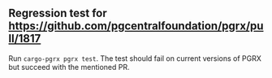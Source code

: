 ## Regression test for https://github.com/pgcentralfoundation/pgrx/pull/1817

Run `cargo-pgrx pgrx test`. The test should fail on current versions of PGRX but succeed with the mentioned PR.
